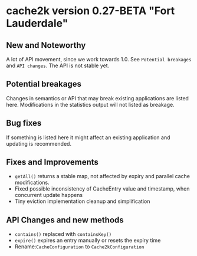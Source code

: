 # cache2k version 0.27-BETA "Fort Lauderdale"

## New and Noteworthy

A lot of API movement, since we work towards 1.0. See `Potential breakages` and `API changes`.
The API is not stable yet.

## Potential breakages

Changes in semantics or API that may break existing applications are listed here. 
Modifications in the statistics output will not listed as breakage.

## Bug fixes

If something is listed here it might affect an existing application and updating is recommended.

 
## Fixes and Improvements

 - `getAll()` returns a stable map, not affected by expiry and parallel cache modifications.
 - Fixed possible inconsistency of CacheEntry value and timestamp, when concurrent update happens
 - Tiny eviction implementation cleanup and simplification
 
## API Changes and new methods

 - `contains()` replaced with `containsKey()`
 - `expire()` expires an entry manually or resets the expiry time
 - Rename:`CacheConfiguration` to `Cache2kConfiguration`
